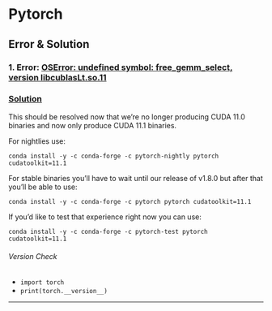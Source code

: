# Pytorch

## Error & Solution

### 1. Error: [OSError: undefined symbol: free_gemm_select, version libcublasLt.so.11](https://discuss.pytorch.org/t/oserror-undefined-symbol-free-gemm-select-version-libcublaslt-so-11/113487)

### [Solution](https://github.com/pytorch/pytorch/issues/51080#issuecomment-787133939)
This should be resolved now that we’re no longer producing CUDA 11.0 binaries and now only produce CUDA 11.1 binaries.

For nightlies use:
```
conda install -y -c conda-forge -c pytorch-nightly pytorch cudatoolkit=11.1
```

For stable binaries you’ll have to wait until our release of v1.8.0 but after that you’ll be able to use:
```
conda install -y -c conda-forge -c pytorch pytorch cudatoolkit=11.1
```

If you’d like to test that experience right now you can use:
```
conda install -y -c conda-forge -c pytorch-test pytorch cudatoolkit=11.1
```

###### Version Check

* `import torch`
* `print(torch.__version__)`

---
